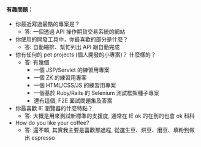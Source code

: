 
#### <a name='fun-questions'>有趣問題：</a>

* 你最近寫過最酷的專案是？
  * 答: 一個透過 API 操作期貨交易系統的網站
* 你使用的開發工具中，你最喜歡的部分是什麼？
  * 答: 自動縮排、幫忙列出 API 跟自動完成
* 你有任何的 pet projects (個人開發的小專案)？ 什麼樣的？
  * 答: 有幾個
    * 一個 JSP/Servlet 的練習用專案
    * 一個 ZK 的練習用專案
    * 一個 HTML/CSS/JS 的練習用專案
    * 一個基於 Ruby/Rails 的 Selenium 測試框架種子專案
    * 還有這個, F2E 面試問題集及答案
* 你最喜歡 IE 瀏覽器的什麼特點？
  * 答: 大概是用來測試新標準的支援度, 通常在 IE ok 的在別的也會 ok 科科
* How do you like your coffee?
  * 答: 還不賴, 其實我主要是喜歡那過程, 從選生豆、烘豆、磨豆、填粉到做出 espresso
